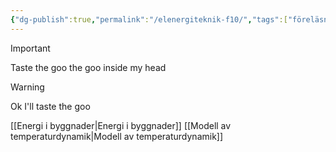 ```yaml
---
{"dg-publish":true,"permalink":"/elenergiteknik-f10/","tags":["föreläsning","elenergiteknik"]}
---
```



> [!important] 
> Taste the goo the goo inside my head

> [!warning] 
> Ok I'll taste the goo


[[Energi i byggnader\|Energi i byggnader]]
[[Modell av temperaturdynamik\|Modell av temperaturdynamik]]

